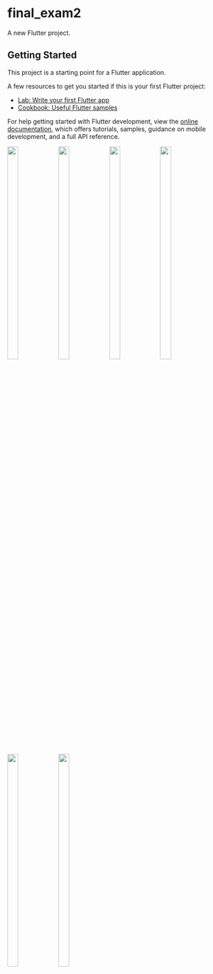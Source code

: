 # final_exam2

A new Flutter project.

## Getting Started

This project is a starting point for a Flutter application.

A few resources to get you started if this is your first Flutter project:

- [Lab: Write your first Flutter app](https://docs.flutter.dev/get-started/codelab)
- [Cookbook: Useful Flutter samples](https://docs.flutter.dev/cookbook)

For help getting started with Flutter development, view the
[online documentation](https://docs.flutter.dev/), which offers tutorials,
samples, guidance on mobile development, and a full API reference.

<p>
<img src = "https://github.com/prinagangani/finalexam2/assets/123531128/64824968-74ef-4749-a9be-49534a1d2e0e" height=35% width=22%>
  <img src = "https://github.com/prinagangani/finalexam2/assets/123531128/3b5b4e43-b5d2-40bb-bb41-83605a983344" height=35% width=22%>
  <img src = "https://github.com/prinagangani/finalexam2/assets/123531128/75e22e7e-cc63-4d88-88be-bb41a2a24ef" height=35% width=22%>
  <img src = "https://github.com/prinagangani/finalexam2/assets/123531128/220e9d7c-d159-4425-ba36-3e5f4df3308" height=35% width=22%>
  <img src = "https://github.com/prinagangani/finalexam2/assets/123531128/f90aacde-f314-4158-95a5-943b07f60642" height=35% width=22%>
    <img src = "https://github.com/prinagangani/finalexam2/assets/123531128/a4680527-1bff-4ac6-9fd9-dbec2ab1d3c0" height=35% width=22%>
</p>


